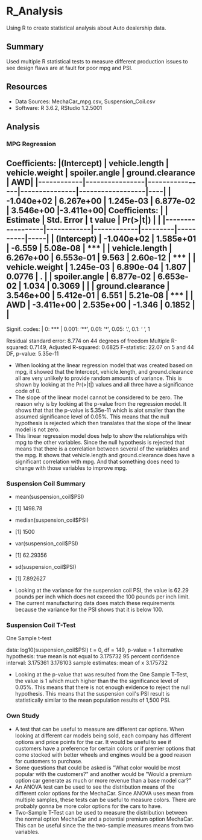 # R_Analysis
Using R to create statistical analysis about Auto dealership data.

## Summary
Used multiple R statistical tests to measure different production issues to see design flaws are at fault for poor mpg and PSI.

## Resources
- Data Sources: MechaCar_mpg.csv, Suspension_Coil.csv
- Software: R 3.6.2, RStudio 1.2.5001

## Analysis
### MPG Regression

Coefficients:
|(Intercept) | vehicle.length | vehicle.weight | spoiler.angle | ground.clearance | AWD|
|------------|----------------|----------------|---------------|------------------|----|
| -1.040e+02 |   6.267e+00    |     1.245e-03  |  6.877e-02    |  3.546e+00 |-3.411e+00|
Coefficients:
|                  | Estimate   | Std. Error | t value | Pr(>|t|) |     |
|------------------|------------|------------|---------|----------|-----|
| (Intercept)      | -1.040e+02 | 1.585e+01  | -6.559  | 5.08e-08 | *** |
| vehicle.length   | 6.267e+00  | 6.553e-01  | 9.563   | 2.60e-12 | *** |
| vehicle.weight   | 1.245e-03  | 6.890e-04  | 1.807   | 0.0776   | .   |
| spoiler.angle    | 6.877e-02  | 6.653e-02  | 1.034   | 0.3069   |     |
| ground.clearance | 3.546e+00  | 5.412e-01  | 6.551   | 5.21e-08 | *** |
| AWD              | -3.411e+00 | 2.535e+00  | -1.346  | 0.1852   |     |
---
Signif. codes: | 0: *** | 0.001:  ‘**’, 0.01: ‘*’, 0.05: ‘.’, 0.1: ‘ ’, 1

Residual standard error: 8.774 on 44 degrees of freedom
Multiple R-squared:  0.7149,	Adjusted R-squared:  0.6825 
F-statistic: 22.07 on 5 and 44 DF,  p-value: 5.35e-11

- When looking at the linear regression model that was created based on mpg, it showed that the Intercept, vehicle.length, and ground.clearance all are very unlikely to provide random amounts of variance. This is shown by looking at the Pr(>|t|) values and all three have a significance code of 0.
- The slope of the linear model cannot be considered to be zero. The reason why is by looking at the p-value from the regression model. It shows that that the p-value is 5.35e-11 which is alot smaller than the assumed significance level of 0.05%. This means that the null hypothesis is rejected which then translates that the slope of the linear model is not zero.
- This linear regression model does help to show the relationships with mpg to the other variables. Since the null hypothesis is rejected that means that there is a correlation between several of the variables and the mpg. It shows that vehicle.length and ground.clearance does have a significant correlation with mpg. And that something does need to change with those variables to improve mpg. 

### Suspension Coil Summary

- mean(suspension_coil$PSI)
* [1] 1498.78
- median(suspension_coil$PSI)
* [1] 1500
- var(suspension_coil$PSI)
* [1] 62.29356
- sd(suspension_coil$PSI)
* [1] 7.892627

- Looking at the variance for the suspension coil PSI, the value is 62.29 pounds per inch which does not exceed the 100 pounds per inch limit.
- The current manufacturing data does match these requirements because the variance for the PSI shows that it is below 100. 

### Suspension Coil T-Test
One Sample t-test

data:  log10(suspension_coil$PSI)
t = 0, df = 149, p-value = 1
alternative hypothesis: true mean is not equal to 3.175732
95 percent confidence interval:
 3.175361 3.176103
sample estimates:
mean of x 
 3.175732 

- Looking at the p-value that was resulted from the One Sample T-Test, the value is 1 which much higher than the the significance level of 0.05%. This means that there is not enough evidence to reject the null hypothesis. This means that the suspension coil's PSI result is statistically similar to the mean population results of 1,500 PSI.

### Own Study

- A test that can be useful to measure are different car options. When looking at different car models being sold, each company has different options and price points for the car. It would be useful to see if customers have a preference for certain colors or if premier options that come stocked with better wheels and engines would be a good reason for customers to purchase. 
- Some questions that could be asked is "What color would be most popular with the customers?" and another would be "Would a premium option car generate as much or more revenue than a base model car?"
- An ANOVA test can be used to see the distribution means of the different color options for the MechaCar. Since ANOVA uses mean from multiple samples, these tests can be useful to measure colors. There are probably gonna be more color options for the cars to have. 
- Two-Sample T-Test can be used to measure the distribution between the normal option MechaCar and a potential premium option MechaCar. This can be useful since the the two-sample measures means from two variables.